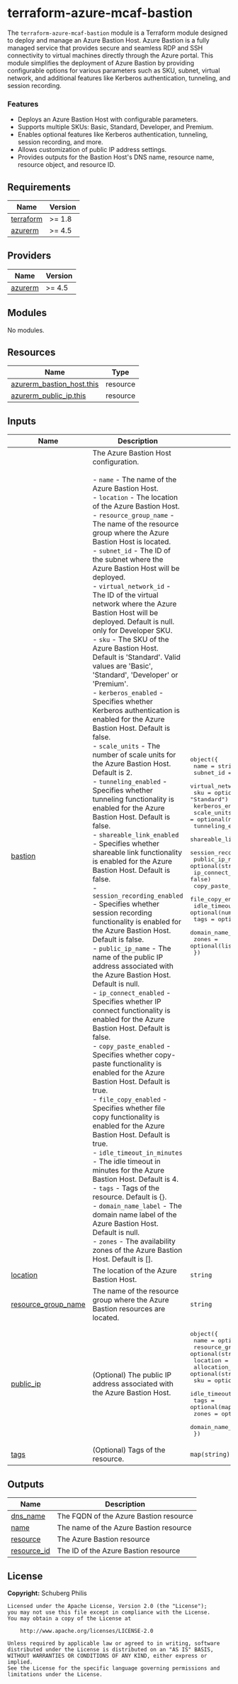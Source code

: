 # terraform-azure-mcaf-bastion

The `terraform-azure-mcaf-bastion` module is a Terraform module designed to deploy and manage an Azure Bastion Host. Azure Bastion is a fully managed service that provides secure and seamless RDP and SSH connectivity to virtual machines directly through the Azure portal. This module simplifies the deployment of Azure Bastion by providing configurable options for various parameters such as SKU, subnet, virtual network, and additional features like Kerberos authentication, tunneling, and session recording.

### Features

- Deploys an Azure Bastion Host with configurable parameters.
- Supports multiple SKUs: Basic, Standard, Developer, and Premium.
- Enables optional features like Kerberos authentication, tunneling, session recording, and more.
- Allows customization of public IP address settings.
- Provides outputs for the Bastion Host's DNS name, resource name, resource object, and resource ID.

<!-- BEGIN_TF_DOCS -->
## Requirements

| Name | Version |
|------|---------|
| <a name="requirement_terraform"></a> [terraform](#requirement\_terraform) | >= 1.8 |
| <a name="requirement_azurerm"></a> [azurerm](#requirement\_azurerm) | >= 4.5 |

## Providers

| Name | Version |
|------|---------|
| <a name="provider_azurerm"></a> [azurerm](#provider\_azurerm) | >= 4.5 |

## Modules

No modules.

## Resources

| Name | Type |
|------|------|
| [azurerm_bastion_host.this](https://registry.terraform.io/providers/hashicorp/azurerm/latest/docs/resources/bastion_host) | resource |
| [azurerm_public_ip.this](https://registry.terraform.io/providers/hashicorp/azurerm/latest/docs/resources/public_ip) | resource |

## Inputs

| Name | Description | Type | Default | Required |
|------|-------------|------|---------|:--------:|
| <a name="input_bastion"></a> [bastion](#input\_bastion) | The Azure Bastion Host configuration.<br><br>- `name` - The name of the Azure Bastion Host.<br>- `location` - The location of the Azure Bastion Host.<br>- `resource_group_name` - The name of the resource group where the Azure Bastion Host is located.<br>- `subnet_id` - The ID of the subnet where the Azure Bastion Host will be deployed.<br>- `virtual_network_id` - The ID of the virtual network where the Azure Bastion Host will be deployed. Default is null. only for Developer SKU.<br>- `sku` - The SKU of the Azure Bastion Host. Default is 'Standard'. Valid values are 'Basic', 'Standard', 'Developer' or 'Premium'.<br>- `kerberos_enabled` - Specifies whether Kerberos authentication is enabled for the Azure Bastion Host. Default is false.<br>- `scale_units` - The number of scale units for the Azure Bastion Host. Default is 2.<br>- `tunneling_enabled` - Specifies whether tunneling functionality is enabled for the Azure Bastion Host. Default is false.<br>- `shareable_link_enabled` - Specifies whether shareable link functionality is enabled for the Azure Bastion Host. Default is false.<br>- `session_recording_enabled` - Specifies whether session recording functionality is enabled for the Azure Bastion Host. Default is false.<br>- `public_ip_name` - The name of the public IP address associated with the Azure Bastion Host. Default is null.<br>- `ip_connect_enabled` - Specifies whether IP connect functionality is enabled for the Azure Bastion Host. Default is false.<br>- `copy_paste_enabled` - Specifies whether copy-paste functionality is enabled for the Azure Bastion Host. Default is true.<br>- `file_copy_enabled` - Specifies whether file copy functionality is enabled for the Azure Bastion Host. Default is true.<br>- `idle_timeout_in_minutes` - The idle timeout in minutes for the Azure Bastion Host. Default is 4.<br>- `tags` - Tags of the resource. Default is {}.<br>- `domain_name_label` - The domain name label of the Azure Bastion Host. Default is null.<br>- `zones` - The availability zones of the Azure Bastion Host. Default is []. | <pre>object({<br>    name                      = string<br>    subnet_id                 = string<br>    virtual_network_id        = optional(string, null)<br>    sku                       = optional(string, "Standard")<br>    kerberos_enabled          = optional(bool, false)<br>    scale_units               = optional(number, 2)<br>    tunneling_enabled         = optional(bool, false)<br>    shareable_link_enabled    = optional(bool, false)<br>    session_recording_enabled = optional(bool, false)<br>    public_ip_name            = optional(string, null)<br>    ip_connect_enabled        = optional(bool, false)<br>    copy_paste_enabled        = optional(bool, false)<br>    file_copy_enabled         = optional(bool, false)<br>    idle_timeout_in_minutes   = optional(number, 4)<br>    tags                      = optional(map(string), {})<br>    domain_name_label         = optional(string, null)<br>    zones                     = optional(list(string), [])<br>  })</pre> | n/a | yes |
| <a name="input_location"></a> [location](#input\_location) | The location of the Azure Bastion Host. | `string` | n/a | yes |
| <a name="input_resource_group_name"></a> [resource\_group\_name](#input\_resource\_group\_name) | The name of the resource group where the Azure Bastion resources are located. | `string` | n/a | yes |
| <a name="input_public_ip"></a> [public\_ip](#input\_public\_ip) | (Optional) The public IP address associated with the Azure Bastion Host. | <pre>object({<br>    name                    = optional(string)<br>    resource_group_name     = optional(string)<br>    location                = optional(string)<br>    allocation_method       = optional(string, "Static")<br>    sku                     = optional(string, "Standard")<br>    idle_timeout_in_minutes = optional(number)<br>    tags                    = optional(map(string))<br>    zones                   = optional(list(string), [])<br>    domain_name_label       = optional(string)<br>  })</pre> | `{}` | no |
| <a name="input_tags"></a> [tags](#input\_tags) | (Optional) Tags of the resource. | `map(string)` | `null` | no |

## Outputs

| Name | Description |
|------|-------------|
| <a name="output_dns_name"></a> [dns\_name](#output\_dns\_name) | The FQDN of the Azure Bastion resource |
| <a name="output_name"></a> [name](#output\_name) | The name of the Azure Bastion resource |
| <a name="output_resource"></a> [resource](#output\_resource) | The Azure Bastion resource |
| <a name="output_resource_id"></a> [resource\_id](#output\_resource\_id) | The ID of the Azure Bastion resource |
<!-- END_TF_DOCS -->

## License

**Copyright:** Schuberg Philis

```text
Licensed under the Apache License, Version 2.0 (the "License");
you may not use this file except in compliance with the License.
You may obtain a copy of the License at

    http://www.apache.org/licenses/LICENSE-2.0

Unless required by applicable law or agreed to in writing, software
distributed under the License is distributed on an "AS IS" BASIS,
WITHOUT WARRANTIES OR CONDITIONS OF ANY KIND, either express or implied.
See the License for the specific language governing permissions and
limitations under the License.
```
